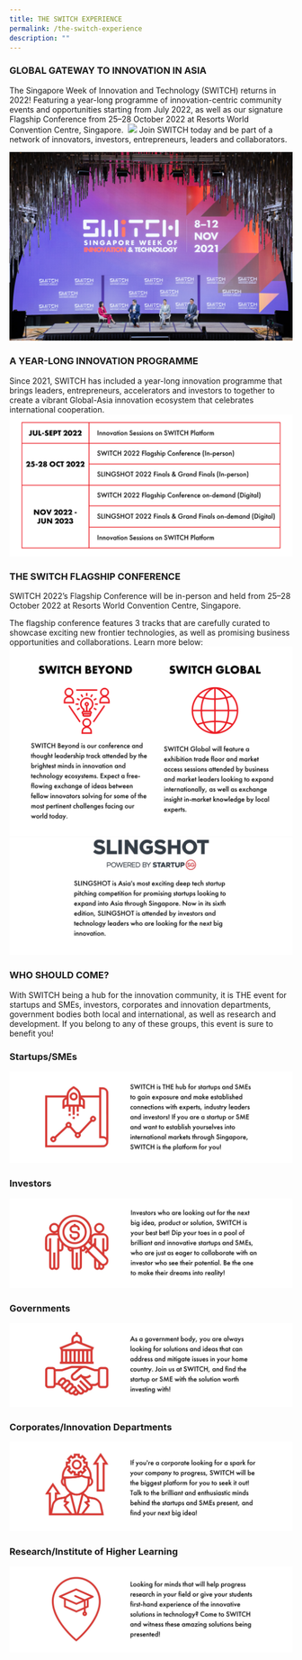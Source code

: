 ```yaml
---
title: THE SWITCH EXPERIENCE
permalink: /the-switch-experience
description: ""
---
```


### **GLOBAL GATEWAY TO INNOVATION IN ASIA**
The Singapore Week of Innovation and Technology (SWITCH) returns in 2022! Featuring a year-long programme of innovation-centric community events and opportunities starting from July 2022, as well as our signature Flagship Conference from 25–28 October 2022 at Resorts World Convention Centre, Singapore. 
![](/images/SWITCH%202022%20Landing%20Page/SWITCH%20Components%20Infographic%20(2400%20×%201600%20px).png)
Join SWITCH today and be part of a network of innovators, investors, entrepreneurs, leaders and collaborators.

![](/images/SWITCH%202022%20Landing%20Page/SWITCH%202022%20Landing%20Page%20Intro.jpg)

### **A YEAR-LONG INNOVATION PROGRAMME**
Since 2021, SWITCH has included a year-long innovation programme that brings leaders, entrepreneurs, accelerators and investors to together to create a vibrant Global-Asia innovation ecosystem that celebrates international cooperation.
![](/images/SWITCH%202022%20Landing%20Page/SWITCH%20Timeline%20(4).png)
### **THE SWITCH FLAGSHIP CONFERENCE**
SWITCH 2022’s Flagship Conference will be in-person and held from 25–28 October 2022 at Resorts World Convention Centre, Singapore. 

The flagship conference features 3 tracks that are carefully curated to showcase exciting new frontier technologies, as well as promising business opportunities and collaborations. Learn more below:
![](/images/SWITCH%202022%20Landing%20Page/pillars%20ver%203.png)
![](/images/SWITCH%202022%20Landing%20Page/pillars%20ver%204.jpeg)


### **WHO SHOULD COME?**
With SWITCH being a hub for the innovation community, it is THE event for startups and SMEs, investors, corporates and innovation departments, government bodies both local and international, as well as research and development. If you belong to any of these groups, this event is sure to benefit you!
### **Startups/SMEs**
![](/images/SWITCH%202022%20Landing%20Page/20497C47-29E4-4829-A238-D492A908B5AC_1_201_a.jpeg)
### **Investors**
![](/images/SWITCH%202022%20Landing%20Page/2D29616B-4A6A-4309-BCAC-D0C844D4DEE6_1_201_a.jpeg)
### **Governments**
![](/images/SWITCH%202022%20Landing%20Page/A2B25822-8879-48FE-9BB2-2BBC70FA0AE1_1_201_a.jpeg)
### **Corporates/Innovation Departments**
![](/images/SWITCH%202022%20Landing%20Page/80FDEF8E-E507-4AC0-ABA0-2BD62B7744CC_1_201_a.jpeg)
### **Research/Institute of Higher Learning**
![](/images/SWITCH%202022%20Landing%20Page/73D42A3E-F340-4725-B60C-12511E2E3628_1_201_a.jpeg)